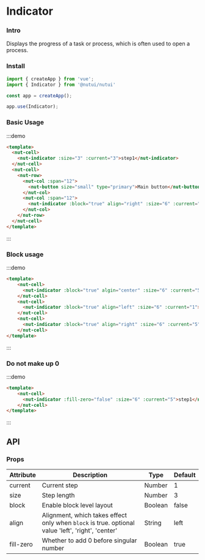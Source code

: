 # Indicator

### Intro

Displays the progress of a task or process, which is often used to open a process.

### Install

```javascript
import { createApp } from 'vue';
import { Indicator } from '@nutui/nutui'

const app = createApp();

app.use(Indicator);

```

### Basic Usage

:::demo
```html
<template>
  <nut-cell>
    <nut-indicator :size="3" :current="3">step1</nut-indicator>
  </nut-cell>
  <nut-cell>
    <nut-row>
      <nut-col :span="12">
        <nut-button size="small" type="primary">Main button</nut-button>
      </nut-col>
      <nut-col :span="12">
        <nut-indicator :block="true" align="right" :size="6" :current="5">step1</nut-indicator>
      </nut-col>
    </nut-row>
  </nut-cell>
</template>
```
:::

### Block usage
:::demo
```html
<template>
    <nut-cell>
      <nut-indicator :block="true" algin="center" :size="6" :current="5">step1</nut-indicator>
    </nut-cell>
    <nut-cell>
      <nut-indicator :block="true" align="left" :size="6" :current="1">step1</nut-indicator>
    </nut-cell>
    <nut-cell>
      <nut-indicator :block="true" align="right" :size="6" :current="5">step1</nut-indicator>
    </nut-cell>
</template>
```
:::

### Do not make up 0
:::demo
```html
<template>
    <nut-cell>
      <nut-indicator :fill-zero="false" :size="6" :current="5">step1</nut-indicator>
    </nut-cell>
</template>
```
:::


## API

### Props

| Attribute         | Description                             | Type   | Default           |
|--------------|----------------------------------|--------|------------------|
| current  | Current step               | Number | 1              |
| size       | Step length                         | Number | 3               |
| block | Enable block level layout     | Boolean | false |
| align | Alignment, which takes effect only when `block` is true. optional value 'left', 'right', 'center'| String | left |
| fill-zero     | Whether to add 0 before singular number                      | Boolean | true        |
